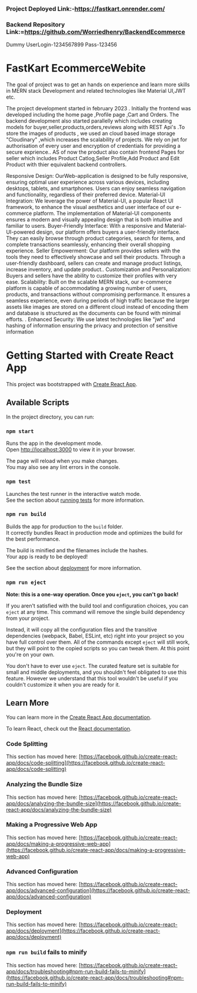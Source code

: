 ### Project Deployed Link:-https://fastkart.onrender.com/ 
### Backend Repository Link:=https://github.com/Worriedhenry/BackendEcommerce
Dummy UserLogin-1234567899
      Pass-123456
# FastKart EcommerceWebite
The goal of project was to get an hands on experience and learn more skills in MERN stack Development and related technologies like Material UI,JWT etc.

The project development started in february 2023 . Initially the frontend was developed including the home page ,Profile page ,Cart and Orders. The backend development also started parallelly which includes creating models for buyer,seller,products,orders,reviews along with REST Api's .To store the images of products , we used an cloud based image storage "Cloudinary" ,which increases the scalability of projects. We rely on jwt for authorisation of every user and encryption of credentials for providing a secure exprience.. AS of now the product also contain frontend Pages for seller which includes Product Catlog,Seller Profile,Add Product and Edit Product with thier equivalent backend controllers.

Responsive Design: OurWeb-application is designed to be fully responsive, ensuring optimal user experience across various devices, including desktops, tablets, and smartphones. Users can enjoy seamless navigation and functionality, regardless of their preferred device. Material-UI Integration: We leverage the power of Material-UI, a popular React UI framework, to enhance the visual aesthetics and user interface of our e-commerce platform. The implementation of Material-UI components ensures a modern and visually appealing design that is both intuitive and familiar to users. Buyer-Friendly Interface: With a responsive and Material-UI-powered design, our platform offers buyers a user-friendly interface. They can easily browse through product categories, search for items, and complete transactions seamlessly, enhancing their overall shopping experience. Seller Empowerment: Our platform provides sellers with the tools they need to effectively showcase and sell their products. Through a user-friendly dashboard, sellers can create and manage product listings, increase inventory, and update product.. Customization and Personalization: Buyers and sellers have the ability to customize their profiles with very ease. Scalability: Built on the scalable MERN stack, our e-commerce platform is capable of accommodating a growing number of users, products, and transactions without compromising performance. It ensures a seamless experience, even during periods of high traffic because the larger assets like images are stored on a different cloud instead of encoding them and database is structured as the documents can be found with minimal efforts. . Enhanced Security: We use latest technologies like "jwt" and hashing of information ensuring the privacy and protection of sensitive information

# Getting Started with Create React App

This project was bootstrapped with [Create React App](https://github.com/facebook/create-react-app).

## Available Scripts

In the project directory, you can run:

### `npm start`

Runs the app in the development mode.\
Open [http://localhost:3000](http://localhost:3000) to view it in your browser.

The page will reload when you make changes.\
You may also see any lint errors in the console.

### `npm test`

Launches the test runner in the interactive watch mode.\
See the section about [running tests](https://facebook.github.io/create-react-app/docs/running-tests) for more information.

### `npm run build`

Builds the app for production to the `build` folder.\
It correctly bundles React in production mode and optimizes the build for the best performance.

The build is minified and the filenames include the hashes.\
Your app is ready to be deployed!

See the section about [deployment](https://facebook.github.io/create-react-app/docs/deployment) for more information.

### `npm run eject`

**Note: this is a one-way operation. Once you `eject`, you can't go back!**

If you aren't satisfied with the build tool and configuration choices, you can `eject` at any time. This command will remove the single build dependency from your project.

Instead, it will copy all the configuration files and the transitive dependencies (webpack, Babel, ESLint, etc) right into your project so you have full control over them. All of the commands except `eject` will still work, but they will point to the copied scripts so you can tweak them. At this point you're on your own.

You don't have to ever use `eject`. The curated feature set is suitable for small and middle deployments, and you shouldn't feel obligated to use this feature. However we understand that this tool wouldn't be useful if you couldn't customize it when you are ready for it.

## Learn More

You can learn more in the [Create React App documentation](https://facebook.github.io/create-react-app/docs/getting-started).

To learn React, check out the [React documentation](https://reactjs.org/).

### Code Splitting

This section has moved here: [https://facebook.github.io/create-react-app/docs/code-splitting](https://facebook.github.io/create-react-app/docs/code-splitting)

### Analyzing the Bundle Size

This section has moved here: [https://facebook.github.io/create-react-app/docs/analyzing-the-bundle-size](https://facebook.github.io/create-react-app/docs/analyzing-the-bundle-size)

### Making a Progressive Web App

This section has moved here: [https://facebook.github.io/create-react-app/docs/making-a-progressive-web-app](https://facebook.github.io/create-react-app/docs/making-a-progressive-web-app)

### Advanced Configuration

This section has moved here: [https://facebook.github.io/create-react-app/docs/advanced-configuration](https://facebook.github.io/create-react-app/docs/advanced-configuration)

### Deployment

This section has moved here: [https://facebook.github.io/create-react-app/docs/deployment](https://facebook.github.io/create-react-app/docs/deployment)

### `npm run build` fails to minify

This section has moved here: [https://facebook.github.io/create-react-app/docs/troubleshooting#npm-run-build-fails-to-minify](https://facebook.github.io/create-react-app/docs/troubleshooting#npm-run-build-fails-to-minify)
